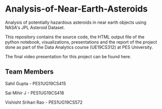 # Analysis-of-Near-Earth-Asteroids

Analysis of potentially hazardous asteroids in near earth objects using NASA's JPL Asteroid Dataset.

This repository contains the source code, the HTML output file of the python notebook, visualizations, presentations and the report of the project done as part of the Data Analytics course (UE19CS312) at PES University.

The final video presentation for this project can be found here.

## Team Members
Sahil Gupta - PES1UG19CS415

Sai Mihir J - PES1UG19CS418

Vishisht Srihari Rao - PES1UG19CS572
